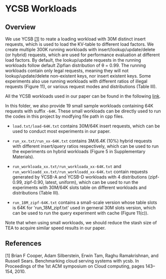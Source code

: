 # YCSB Workloads

## Overview

We use YCSB [[1]](#md-ref-1) to reate a loading workload with 30M distinct insert requests, which is used to load the KV-table to different load factors. We create multiple 300K running workloads with insert/lookup/update/delete (or hybrid) requests, which are used for performance evaluation at different load factors. By default, the lookup/update requests in the running workloads follow default Zipfian distribution of θ = 0.99. The running workloads contain only legal requests, meaning they will not lookup/update/delete non-existent keys, nor insert existent keys. Some experiments also use running workloads with different ratios of illegal requests (Figure 11), or various request modes and distributions (Table III).  

All the YCSB workloads used in our paper can be found in the following [link](https://drive.google.com/file/d/1ZUKmtoi40vPkr0qxi1syRrciAjZJrYDu/view?usp=sharing). 

In this folder, we also provide 19 small sample workloads containing 64K requests with suffix `-64K`. These small workloads can be directly used to run the codes in this project by modfying file path in cpp files.

- `load.txt/load-64K.txt` contains 30M/64K insert requests, which can be used to conduct most experiments in our paper. 

- `run_xx.txt/run_xx-64K.txt` contains 3M/6.4K (10%) hybrid requests with different insert/query ratios respectively, which can be used to run the experiments on hybrid workloads (Figure 5 in Supplementary Materials).

- `run_workloada_xx.txt/run_workloada_xx-64K.txt` and `run_workloadd_xx.txt/run_workloadd_xx-64K.txt` contain requests generated by YCSB-A and YCSB-D workloads with 4 distributions (zipf-0.99, zipf-0.90, latest, uniform), which can be used to run the experiments with 30M/64K slots table on different workloads and distributions (Table Ⅲ).

- `run_18M_zipf-64K.txt` contains a small-scale version whose table slots is 64K for 'run_18M_zipf.txt' used in gerneral 30M slots version, which can be used to run the query experiment with cache (Figure 11(c)).

Note that when using small workloads, we should reduce the stash size of TEA to acquire similar speed results in our paper.

## References

<span id="md-ref-1"></span>
[1] Brian F Cooper, Adam Silberstein, Erwin Tam, Raghu Ramakrishnan, and Russell Sears. Benchmarking cloud serving systems with ycsb. In Proceedings of the 1st ACM symposium on Cloud computing, pages 143–154, 2010.
